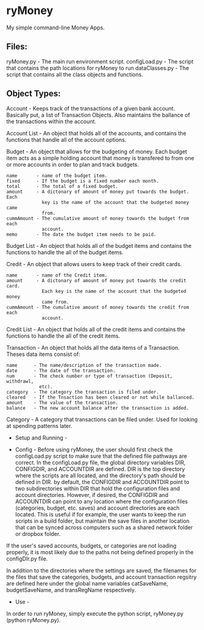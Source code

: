 ryMoney
=======

My simple command-line Money Apps.

Files:
------
ryMoney.py     - The main run environment script.
configLoad.py  - The script that contains the path locations for ryMoney to run
dataClasses.py - The script that contains all the class objects and functions.


Object Types:
-------------

Account - Keeps track of the transactions of a given bank account. 
          Basically put, a list of Transaction Objects. Also maintains the
          ballance of the transactions within the account.

Account List - An object that holds all of the accounts, and contains the
               functions that handle all of the account options.

Budget  - An object that allows for the budgeting of money. Each budget item 
          acts as a simple holding account that money is transfered to from 
          one or more accounts in order to plan and track budgets. 

    name       - name of the budget item.
    fixed      - If the budget is a fixed number each month.
    total      - The total of a fixed budget.
    amount     - A dictonary of amount of money put towards the budget. Each 
                 key is the name of the account that the budgeted money came 
                 from.
    cummAmount - The cumulative amount of money towards the budget from each
                 account.
    memo       - The date the budget item needs to be paid.


Budget List - An object that holds all of the budget items and contains the 
              functions to handle the all of the budget items.
    

Credit  - An object that allows users to keep track of their credit cards. 

    name       - name of the Credit item.
    amount     - A dictonary of amount of money put towards the credit card. 
                 Each key is the name of the account that the budgeted money 
                 came from.
    cummAmount - The cumulative amount of money towards the credit from each
                 account.


Credit List - An object that holds all of the credit items and contains the 
              functions to handle the all of the credit items.

Transaction - An object that holds all the data items of a Transaction. Theses
              data items consist of:
    
    name      - The name/description of the transaction made.
    date      - The date of the transaction.
    num       - The check number or type of transaction (Deposit, withdrawl,
                etc).
    category  - The category the transaction is filed under.
    cleared   - If the Tnsaction has been cleared or not while ballanced.
    amount    - The value of the transaction.
    balance   - The new account balance after the transaction is added.


Category - A category that transactions can  be filed under. Used for looking at
           spending patterns later.


- Setup and Running -

- Config -
Before using ryMoney, the user should first check the configLoad.py script to
make sure that the defined file pathways are correct. In the configLoad.py 
file, the global directory variables DIR, CONFIGDIR, and ACCOUNTDIR are defined.
DIR is the top directory where the scripts are all located, and the directory's
path should be defined in DIR. by default, the CONFIGDIR and ACCOUNTDIR point 
to two subdirectories within DIR that hold the configuration files and account
directories. However, if desired, the CONFIGDIR and ACCOUNTDIR can point to
any location where the configuration files (categories, budget, etc. saves) and
account directories are each located. This is useful if for example, the user 
wants to keep the run scripts in a build folder, but maintain the save files
in another location that can be synced across computers such as a shared 
network folder or dropbox folder.

If the user's saved accounts, budgets, or categories are not loading properly,
it is most likely due to the paths not being defined properly in the
configDIr.py file.

In addition to the directories where the settings are saved, the filenames for
the files that save the categories, budgets, and account transaction regsitry
are defined here under the global name variables catSaveName, budgetSaveName,
and transRegName respectively.


- Use -

In order to run ryMoney, simply execute the python script, ryMoney.py 
(python ryMoney.py).

    
